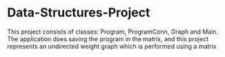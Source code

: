 # Data-Structures-Project
This project consists of classes: Program, ProgramConn, Graph and Main. The application does saving the program in the matrix, and this project represents an undirected weight graph which is performed using a matrix
